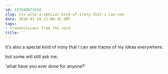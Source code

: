 ```yaml
---
id: 137640671434
slug: its-also-a-special-kind-of-irony-that-i-can-see
date: 2016-01-19 21:09:32 GMT
tags:
- transmissions from the void
title: ''
---
```

it's also a special kind of irony that I can see traces of my ideas everywhere. 

but some will still ask me, 

'what have you ever done for anyone?'